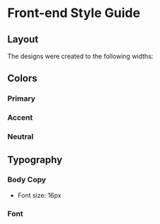 # Front-end Style Guide

## Layout

The designs were created to the following widths:

<!-- - Mobile: 400px
- Desktop: 1920px

- Max Width Container: 1500px -->

## Colors

### Primary

<!-- - Blue: #0066A4 -->

### Accent

<!-- - Green: #73A800 -->

### Neutral

<!-- - White: #FFFFFF
- Light Gray: #A1A1A5
- Dark Gray: #404040 -->

## Typography

### Body Copy

- Font size: 16px

### Font

<!-- - Primary-Family: [Montserrat](https://fonts.google.com/specimen/Montserrat?query=montserrat)
- Weights: 400, 500, 600, 700

- Accent-Family: [Raleway](https://fonts.google.com/specimen/Raleway?query=raleway)
- Weights: 600, 700 -->
